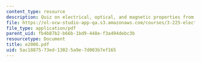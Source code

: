 ```yaml
---
content_type: resource
description: Quiz on electrical, optical, and magnetic properties from 2006.
file: https://ol-ocw-studio-app-qa.s3.amazonaws.com/courses/3-225-electronic-and-mechanical-properties-of-materials-fall-2007/5ac1887573ed13025a9e7d003b7ef165_e2006.pdf
file_type: application/pdf
parent_uid: fb4b87b2-b66b-1bd9-448e-f3a494debc3b
resourcetype: Document
title: e2006.pdf
uid: 5ac18875-73ed-1302-5a9e-7d003b7ef165
---
```

